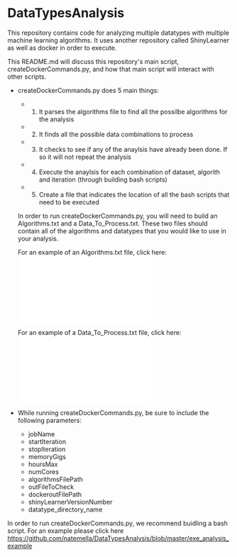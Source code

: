 # DataTypesAnalysis
This repository contains code for analyzing multiple datatypes with multiple machine learning algorithms.
It uses another repository called ShinyLearner as well as docker in order to execute.

This README.md will discuss this repository's main script, createDockerCommands.py, and how that main script will interact with other scripts.

- createDockerCommands.py does 5 main things:
  - 1) It parses the algorithms file to find all the possilbe algorithms for the analysis
  - 2) It finds all the possible data combinations to process
  - 3) It checks to see if any of the anaylsis have already been done. If so it will not repeat the analysis
  - 4) Execute the anaylsis for each combination of dataset, algorith and iteration (through building bash scripts)
  - 5) Create a file that indicates the location of all the bash scripts that need to be executed
    
  In order to run createDockerCommands.py, you will need to build an Algorithms.txt and a Data_To_Process.txt. These two files should contain all of the algorithms and datatypes that you would like to use in your analysis.
  
  For an example of an Algorithms.txt file, click here: ![](DataTypesAnalysis/blob/master/Algorithms.example.txt)
  
  For an example of a Data_To_Process.txt file, click here: ![](DataTypesAnalysis/edit/master/Data_To_Process.txt)
  
- While running createDockerCommands.py, be sure to include the following parameters:
  - jobName 
  - startIteration
  - stopIteration
  - memoryGigs
  - hoursMax
  - numCores
  - algorithmsFilePath
  - outFileToCheck
  - dockeroutFilePath
  - shinyLearnerVersionNumber
  - datatype_directory_name
  
In order to run createDockerCommands.py, we recommend buidling a bash script. For an example please click here https://github.com/natemella/DataTypesAnalysis/blob/master/exe_analysis_example
 
